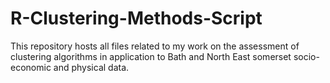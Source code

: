# R-Clustering-Methods-Script

This repository hosts all files related to my work on the assessment of clustering algorithms in application to Bath and North East somerset socio-economic and physical data.

